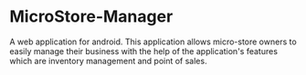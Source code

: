 # MicroStore-Manager
A web application for android. This application allows micro-store owners to easily manage their business with the help of the application's features which are inventory management and point of sales.
